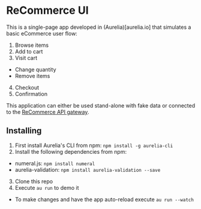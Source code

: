 # ReCommerce UI

This is a single-page app developed in (Aurelia)[aurelia.io] that simulates a basic eCommerce user flow:

1. Browse items
2. Add to cart
3. Visit cart
  - Change quantity
  - Remove items
4. Checkout
5. Confirmation

This application can either be used stand-alone with fake data or connected to the [ReCommerce API gateway](https://github.com/RedElastic/redelastic-commerce).

## Installing

1. First install Aurelia's CLI from npm: `npm install -g aurelia-cli`
2. Install the following dependencies from npm:
  - numeral.js: `npm install numeral`
  - aurelia-validation: `npm install aurelia-validation --save`
3. Clone this repo
4. Execute `au run` to demo it
  - To make changes and have the app auto-reload execute `au run --watch`
